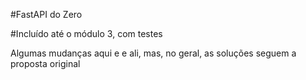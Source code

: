 #FastAPI do Zero

#Incluído até o módulo 3, com testes

Algumas mudanças aqui e e ali, mas, no geral, as soluções seguem a proposta original

